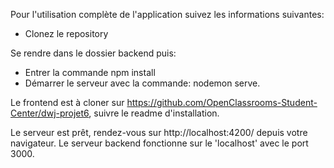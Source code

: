 Pour l'utilisation complète de l'application suivez les informations suivantes:

- Clonez le repository

Se rendre dans le dossier backend puis:
- Entrer la commande npm install
- Démarrer le serveur avec la commande: nodemon serve.

Le frontend est à cloner sur https://github.com/OpenClassrooms-Student-Center/dwj-projet6, suivre le readme d'installation.

Le serveur est prêt, rendez-vous sur http://localhost:4200/ depuis votre navigateur.
Le serveur backend fonctionne sur le 'localhost' avec le port 3000.
